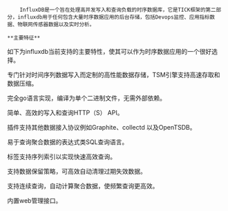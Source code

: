         InfluxDB是一个旨在处理高并发写入和查询负载的时序数据库，它是TICK框架的第二部分，influxdb用于任何包含大量时序数据应用的后台存储，包括Devops监控、应用指标数据、物联网传感器数据以及实时分析。

    **主要特征**

如下为influxdb当前支持的主要特性，使其可以作为时序数据应用的一个很好选择。

专门针对时间序列数据写入而定制的高性能数据存储，TSM引擎支持高速存取和数据压缩。

完全go语言实现，编译为单个二进制文件，无需外部依赖。

简单、高效的写入和查询HTTP（S） API。

插件支持其他数据接入协议例如Graphite、collectd 以及OpenTSDB。

易于查询聚合数据的表达式类SQL查询语言。

标签支持序列索引以实现快速高效查询。

支持数据保留策略，可高效自动清理过期失效数据。

支持连续查询，自动计算聚合数据，使频繁查询更高效。

内置web管理接口。


